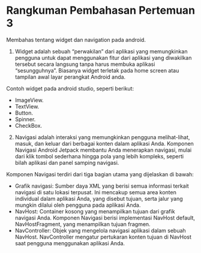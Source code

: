 # Rangkuman Pembahasan Pertemuan 3

Membahas tentang widget dan navigation pada android.

1. Widget adalah sebuah “perwakilan” dari aplikasi yang memungkinkan pengguna untuk dapat menggunakan fitur dari aplikasi yang diwakilkan tersebut secara langsung tanpa harus membuka aplikasi “sesungguhnya”. Biasanya widget terletak pada home screen atau tampilan awal layar perangkat Android anda.
  
  Contoh widget pada android studio, seperti berikut:
  - ImageView.
  - TextView.
  - Button.
  - Spinner.
  - CheckBox.
2. Navigasi adalah interaksi yang memungkinkan pengguna melihat-lihat, masuk, dan keluar dari berbagai konten dalam aplikasi Anda. Komponen Navigasi Android Jetpack membantu Anda menerapkan navigasi, mulai dari klik tombol sederhana hingga pola yang lebih kompleks, seperti bilah aplikasi dan panel samping navigasi.

Komponen Navigasi terdiri dari tiga bagian utama yang dijelaskan di bawah:

- Grafik navigasi: Sumber daya XML yang berisi semua informasi terkait navigasi di satu lokasi terpusat. Ini mencakup semua area konten individual dalam aplikasi Anda, yang disebut tujuan, serta jalur yang mungkin dilalui oleh pengguna pada aplikasi Anda.
- NavHost: Container kosong yang menampilkan tujuan dari grafik navigasi Anda. Komponen Navigasi berisi implementasi NavHost default, NavHostFragment, yang menampilkan tujuan fragmen.
- NavController: Objek yang mengelola navigasi aplikasi dalam sebuah NavHost. NavController mengatur pertukaran konten tujuan di NavHost saat pengguna menggunakan aplikasi Anda.
